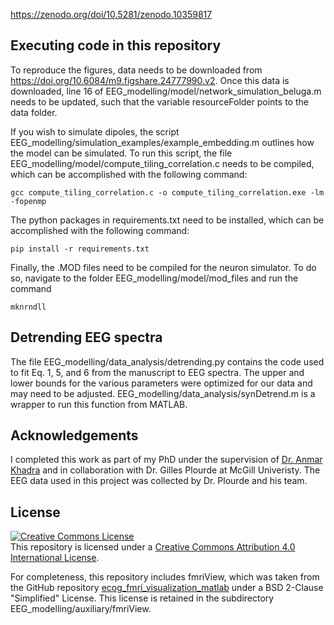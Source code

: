 https://zenodo.org/doi/10.5281/zenodo.10359817

## Executing code in this repository

To reproduce the figures, data needs to be downloaded from https://doi.org/10.6084/m9.figshare.24777990.v2. Once this data is downloaded, line 16 of EEG_modelling/model/network_simulation_beluga.m needs to be updated, such that the variable resourceFolder points to the data folder.

If you wish to simulate dipoles, the script EEG_modelling/simulation_examples/example_embedding.m outlines how the model can be simulated. To run this script, the file EEG_modelling/model/compute_tiling_correlation.c needs to be compiled, which can be accomplished with the following command:
````
gcc compute_tiling_correlation.c -o compute_tiling_correlation.exe -lm -fopenmp
````
The python packages in requirements.txt need to be installed, which can be accomplished with the following command:
````
pip install -r requirements.txt
````
Finally, the .MOD files need to be compiled for the neuron simulator. To do so, navigate to the folder EEG_modelling/model/mod_files and run the command
```
mknrndll
```

## Detrending EEG spectra
The file EEG_modelling/data_analysis/detrending.py contains the code used to fit Eq. 1, 5, and 6 from the manuscript to EEG spectra. The upper and lower bounds for the various parameters were optimized for our data and may need to be adjusted. EEG_modelling/data_analysis/synDetrend.m is a wrapper to run this function from MATLAB. 

## Acknowledgements
I completed this work as part of my PhD under the supervision of [Dr. Anmar Khadra](http://www.medicine.mcgill.ca/physio/khadralab/) and in collaboration with Dr. Gilles Plourde at McGill Univeristy. The EEG data used in this project was collected by Dr. Plourde and his team.

## License
<a rel="license" href="http://creativecommons.org/licenses/by/4.0/"><img alt="Creative Commons License" style="border-width:0" src="https://i.creativecommons.org/l/by/4.0/88x31.png" /></a><br />This repository is licensed under a <a rel="license" href="http://creativecommons.org/licenses/by/4.0/">Creative Commons Attribution 4.0 International License</a>.

For completeness, this repository includes fmriView, which was taken from the GitHub repository [ecog_fmri_visualization_matlab](https://github.com/edden-gerber/ecog_fmri_visualization_matlab) under a BSD 2-Clause "Simplified" License. This license is retained in the subdirectory EEG_modelling/auxiliary/fmriView.
